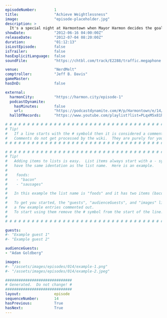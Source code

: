 ```yaml
---
episodeNumber:        1
title:                "Achieve Weightlessness"
image:                "episode-placeholder.jpg"
description: >
  It's a special night at Harmontown when Mayor Harmon decides the goal is to "achieve weightlessness" and establish Harmontown's real purpose. One hour, thirty tangents, two emails from Harmon's big brother and that goal remains unachieved, but a legen...
showDate:             "2012-06-16 04:00:00Z"
releaseDate:          "2012-07-04 08:20:00Z"
duration:             "01:12:13"
isLostEpisode:        false
isTrailer:            false
hasExplicitLanguage:  false
soundFile:            "https://chtbl.com/track/E2288/traffic.megaphone.fm/STA6968392779.mp3?updated=1554335997"

venue:                "NerdMelt"
comptroller:          "Jeff B. Davis"
gameMaster:           
hasDnD:               false

external:
  harmonCity:         "https://harmon.city/episode-1"
  podcastDynamite:
    hasMinutes:       false
    url:              "https://podcastdynamite.com/#/p/Harmontown/e/14/1"
  hallOfRecords:      "https://www.youtube.com/playlist?list=PLqxM5x81hNOZSS-OZejKrzkRlpjHbfrfE"

# # # # # # # # # # # # # # # # # # # # # # # # # # # # # # # # # # # # # # # # # # # # #
# Tip!
#   If a line starts with the # symbold then it is considered a comment.
#   Comments do not get processed by the wiki.  They are purely for your information.
# # # # # # # # # # # # # # # # # # # # # # # # # # # # # # # # # # # # # # # # # # # # #

# # # # # # # # # # # # # # # # # # # # # # # # # # # # # # # # # # # # # # # # # # # # #
# Tip!
#   Adding items to lists is easy.  List items always start with a - symbol and have
#   have the same identation as the list name.  Here is an example.
#
#    foods:
#    - "bacon"
#    - "sausages"
#
#   In this example the list name is "foods" and it has two items (bacon, and sausages).
#
#   To get you started, the "guests", "audienceGuests", and "images" lists below have
#   a few example entries commented out.
#   To start using them remove the # symbol from the start of the line.
#
# # # # # # # # # # # # # # # # # # # # # # # # # # # # # # # # # # # # # # # # # # # # #

guests:
#- "Example guest 1"
#- "Example guest 2"

audienceGuests:
- "Adam Goldberg"

images:
#- "/assets/images/episodes/014/example-1.png"
#- "/assets/images/episodes/014/example-2.jpeg"

##############################
# Generated.  Do not change! #
##############################
layout:               episode
sequenceNumber:       14
hasPrevious:          True
hasNext:              True
---
```


<!-- The episode description will be rendered here -->

<!-- Add your content BELOW here -->
<!-- vvvvvvvvvvvvvvvvvvvvvvvvvvv -->




<!-- ^^^^^^^^^^^^^^^^^^^^^^^^^^^ -->
<!-- Add your content ABOVE here -->

<!-- The episode gallery will be rendered here -->